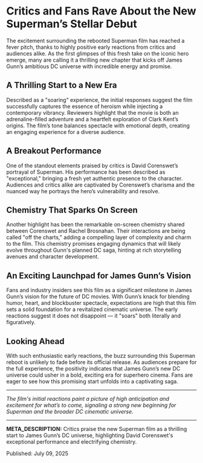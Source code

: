 # Critics and Fans Rave About the New Superman’s Stellar Debut

The excitement surrounding the rebooted Superman film has reached a fever pitch, thanks to highly positive early reactions from critics and audiences alike. As the first glimpses of this fresh take on the iconic hero emerge, many are calling it a thrilling new chapter that kicks off James Gunn’s ambitious DC universe with incredible energy and promise.

## A Thrilling Start to a New Era

Described as a "soaring" experience, the initial responses suggest the film successfully captures the essence of heroism while injecting a contemporary vibrancy. Reviewers highlight that the movie is both an adrenaline-filled adventure and a heartfelt exploration of Clark Kent’s origins. The film’s tone balances spectacle with emotional depth, creating an engaging experience for a diverse audience.

## A Breakout Performance

One of the standout elements praised by critics is David Corenswet’s portrayal of Superman. His performance has been described as "exceptional," bringing a fresh yet authentic presence to the character. Audiences and critics alike are captivated by Corenswet’s charisma and the nuanced way he portrays the hero’s vulnerability and resolve.

## Chemistry That Sparks On Screen

Another highlight has been the remarkable on-screen chemistry shared between Corenswet and Rachel Brosnahan. Their interactions are being called "off the charts," adding a compelling layer of complexity and charm to the film. This chemistry promises engaging dynamics that will likely evolve throughout Gunn's planned DC saga, hinting at rich storytelling avenues and character development.

## An Exciting Launchpad for James Gunn’s Vision

Fans and industry insiders see this film as a significant milestone in James Gunn’s vision for the future of DC movies. With Gunn’s knack for blending humor, heart, and blockbuster spectacle, expectations are high that this film sets a solid foundation for a revitalized cinematic universe. The early reactions suggest it does not disappoint — it "soars" both literally and figuratively.

## Looking Ahead

With such enthusiastic early reactions, the buzz surrounding this Superman reboot is unlikely to fade before its official release. As audiences prepare for the full experience, the positivity indicates that James Gunn’s new DC universe could usher in a bold, exciting era for superhero cinema. Fans are eager to see how this promising start unfolds into a captivating saga.

---

*The film's initial reactions paint a picture of high anticipation and excitement for what’s to come, signaling a strong new beginning for Superman and the broader DC cinematic universe.*

---

**META_DESCRIPTION:** Critics praise the new Superman film as a thrilling start to James Gunn’s DC universe, highlighting David Corenswet's exceptional performance and electrifying chemistry.

Published: July 09, 2025
